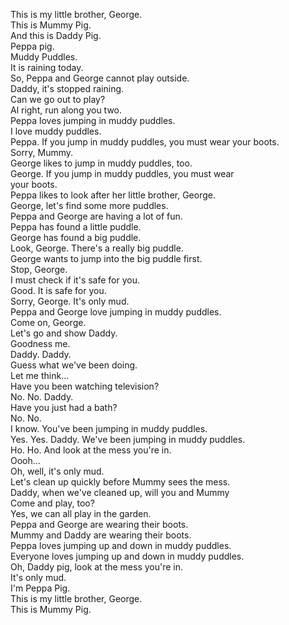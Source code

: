 This is my little brother, George.  
This is Mummy Pig.  
And this is Daddy Pig.  
Peppa pig.  
Muddy Puddles.  
It is raining today.  
So, Peppa and George cannot play outside.  
Daddy, it's stopped raining.  
Can we go out to play?  
Al right, run along you two.  
Peppa loves jumping in muddy puddles.  
I love muddy puddles.  
Peppa. If you jump in muddy puddles, you must wear your boots.  
Sorry, Mummy.  
George likes to jump in muddy puddles, too.  
George. If you jump in muddy puddles, you must wear  
your boots.  
Peppa likes to look after her little brother, George.  
George, let's find some more puddles.  
Peppa and George are having a lot of fun.  
Peppa has found a little puddle.  
George has found a big puddle.  
Look, George. There's a really big puddle.  
George wants to jump into the big puddle first.  
Stop, George.  
I must check if it's safe for you.  
Good. It is safe for you.  
Sorry, George. It's only mud.  
Peppa and George love jumping in muddy puddles.  
Come on, George.  
Let's go and show Daddy.  
Goodness me.  
Daddy. Daddy.  
Guess what we've been doing.  
Let me think...  
Have you been watching television?  
No. No. Daddy.  
Have you just had a bath?  
No. No.  
I know. You've been jumping in muddy puddles.  
Yes. Yes. Daddy. We've been jumping in muddy puddles.  
Ho. Ho. And look at the mess you're in.  
Oooh...  
Oh, well, it's only mud.  
Let's clean up quickly before Mummy sees the mess.  
Daddy, when we've cleaned up, will you and Mummy  
Come and play, too?  
Yes, we can all play in the garden.  
Peppa and George are wearing their boots.  
Mummy and Daddy are wearing their boots.  
Peppa loves jumping up and down in muddy puddles.  
Everyone loves jumping up and down in muddy puddles.  
Oh, Daddy pig, look at the mess you're in.  
It's only mud.  
I'm Peppa Pig.  
This is my little brother, George.  
This is Mummy Pig.  

